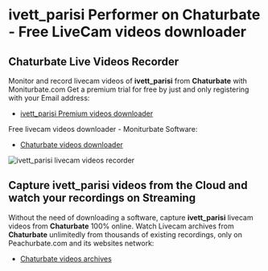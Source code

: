# ivett_parisi Performer on Chaturbate - Free LiveCam videos downloader

## Chaturbate Live Videos Recorder

Monitor and record livecam videos of **ivett_parisi** from **Chaturbate** with Moniturbate.com
Get a premium trial for free by just and only registering with your Email address:
* [ivett_parisi Premium videos downloader](https://moniturbate.com/request-demo-licence-key.html)

Free livecam videos downloader - Moniturbate Software:
* [Chaturbate videos downloader](https://moniturbate.com/moniturbate-download-software.html)

![ivett_parisi livecam videos recorder](https://peachurnet.com/templates/moniturbate-software.png)


## Capture ivett_parisi videos from the Cloud and watch your recordings on Streaming

Without the need of downloading a software, capture **ivett_parisi** livecam videos from **Chaturbate** 100% online.
Watch Livecam archives from **Chaturbate** unlimitedly from thousands of existing recordings, only on Peachurbate.com and its websites network:
* [Chaturbate videos archives](https://peachurnet.com/)